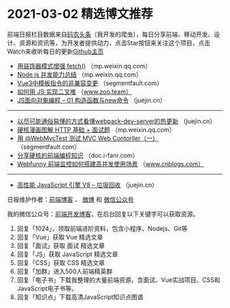 # 2021-03-02 精选博文推荐

前端日报栏目数据来自[码农头条](http://hao.caibaojian.com.cn/)（我开发的爬虫），每日分享前端、移动开发、设计、资源和资讯等，为开发者提供动力，点击Star按钮来关注这个项目，点击Watch来收听每日的更新[Github主页](https://github.com/kujian/frontendDaily)
* [用装饰器模式增强 fetch()](https://mp.weixin.qq.com/s?__biz=MzI3NzIzMDY0NA==&mid=2247498858&idx=1&sn=91fd5c389256fd9119edfff3723113fe) （mp.weixin.qq.com）
* [Node.js 并发能力总结](https://mp.weixin.qq.com/s?__biz=Mzg2ODQ1OTExOA==&mid=2247486251&idx=1&sn=8eefa78337d0fc2894ef1be14019b7be) （mp.weixin.qq.com）
* [Vue3中模板指令的非兼容变更](https://segmentfault.com/a/1190000039310615) （segmentfault.com）
* [如何用 JS 实现二叉堆](https://www.zoo.team/article/binary-heap-with-js) （www.zoo.team）
* [JS面向对象编程 &#8211; 01 构造函数与new命令](https://juejin.cn/post/6934626391665475592) （juejin.cn）

***
* [以尽可能通俗易懂的方式看懂webpack-dev-server的热更新](https://juejin.cn/post/6934621941232271368) （juejin.cn）
* [硬核漫画图解 HTTP 基础 + 面试题](https://mp.weixin.qq.com/s/T41YBEmG4lkxokDLzRxVgA) （mp.weixin.qq.com）
* [用 @WebMvcTest 测试 MVC Web Contorller（一）](https://segmentfault.com/a/1190000039303080) （segmentfault.com）
* [分享硬核的前端编程知识](http://doc.i-fanr.com/guide/) （doc.i-fanr.com）
* [Webfunny 前端监控如何搭建高并发使用场景](https://www.cnblogs.com/warm-stranger/p/13975858.html) （www.cnblogs.com）

***
* [高性能 JavaScript 引擎 V8 &#8211; 垃圾回收](https://juejin.cn/post/6934638688563363853) （juejin.cn）

日报维护作者：[前端博客](http://caibaojian.com.cn/) 、 [微博](http://weibo.com/kujian) 和 [微信公众号](https://open.weixin.qq.com/qr/code?username=caibaojian_com)

我的微信公众号：[前端开发博客](https://open.weixin.qq.com/qr/code?username=caibaojian_com)，在后台回复以下关键字可以获取资源。

1. 回复「1024」，领取前端进阶资料，包含小程序、Nodejs、Git等
2. 回复「Vue」获取 Vue 精选文章
3. 回复「面试」获取 面试 精选文章
4. 回复「JS」获取 JavaScript 精选文章
5. 回复「CSS」获取 CSS 精选文章
6. 回复「加群」进入500人前端精英群
7. 回复「电子书」下载我整理的大量前端资源，含面试、Vue实战项目、CSS和JavaScript电子书等。
8. 回复「知识点」下载高清JavaScript知识点图谱
